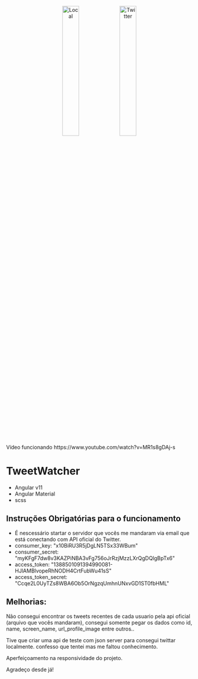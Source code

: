 <p align="center">

  <img alt="Local" src="https://i.imgur.com/nQ8ENj9.png" width="30%">
  <img alt="Twitter" src="https://i.imgur.com/6eOdSqq.png" width="30%">
  
</p>
<a href-"https://www.youtube.com/watch?v=MR1s8gDAj-s">Vídeo funcionando https://www.youtube.com/watch?v=MR1s8gDAj-s</a>

# TweetWatcher

- Angular v11
- Angular Material
- scss
## Instruções Obrigatórias para o funcionamento 
- É nescessário startar o servidor que vocês me mandaram via email que está  conectando com API oficial do Twitter.
-  consumer_key: "x10BiRU3R5jDgLN5TSx33WBum"
-  consumer_secret: "myKFgF7dw8v3KAZPiNBA3vFg756oJrRzjMzzLXrQgDQlgBpTx6"
-  access_token: "1388501091394990081-HJlAMBlvopeRhNODH4CrtFubWu41sS"
-  access_token_secret: "Ccqe2L0UyTZs8WBA6Ob5OrNgzqUmhnUNxvGD1ST0fbHML"




## Melhorias:

Não consegui encontrar os tweets recentes de cada usuario pela api oficial (arquivo que vocês mandaram), consegui somente pegar os dados como id, name, screen_name, url_profile_image entre outros..

Tive que criar uma api de teste com json server para consegui twittar localmente. confesso que tentei mas me faltou conhecimento. 

Aperfeiçoamento na responsividade do projeto.

Agradeço desde já!




